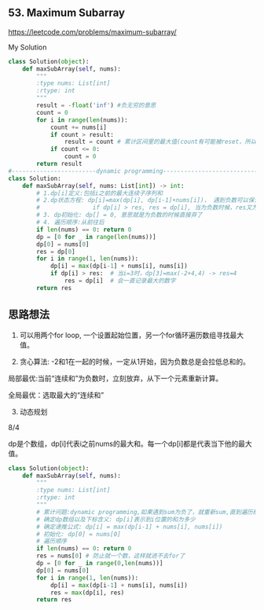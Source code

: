 ## 53. Maximum Subarray

https://leetcode.com/problems/maximum-subarray/

My Solution

```python
class Solution(object):
    def maxSubArray(self, nums):
        """
        :type nums: List[int]
        :rtype: int
        """
        result = -float('inf') #负无穷的意思
        count = 0
        for i in range(len(nums)):
            count += nums[i]
            if count > result:
                result = count # 累计区间里的最大值(count有可能被reset，所以要用res)
            if count <= 0:
                count = 0
        return result        
#------------------------dynamic programming---------------------------------#
class Solution:
    def maxSubArray(self, nums: List[int]) -> int:
        # 1.dp[i]定义:包括i之前的最大连续子序列和
        # 2.dp状态方程: dp[i]=max(dp[i], dp[i-1]+nums[i])， 遇到负数可以保证跳过
        #               if dp[i] > res, res = dp[i], 当为负数时候，res又为0了
        # 3. dp初始化: dp[] = 0, 意思就是为负数的时候直接弃了
        # 4. 遍历顺序:从前往后    
        if len(nums) == 0: return 0
        dp = [0 for _ in range(len(nums))]
        dp[0] = nums[0]
        res = dp[0]
        for i in range(1, len(nums)):
            dp[i] = max(dp[i-1] + nums[i], nums[i])
            if dp[i] > res:  # 当i=3时，dp[3]=max(-2+4,4) -> res=4
                res = dp[i]  # 会一直记录最大的数字
        return res
```

## 思路想法
1. 可以用两个for loop, 一个设置起始位置，另一个for循环遍历数组寻找最大值。

2. 贪心算法: -2和1在一起的时候，一定从1开始，因为负数总是会拉低总和的。

局部最优:当前“连续和”为负数时，立刻放弃，从下一个元素重新计算。

全局最优：选取最大的“连续和”

3. 动态规划

8/4

dp是个数组，dp[i]代表i之前nums的最大和。每一个dp[i]都是代表当下他的最大值。

```python
class Solution(object):
    def maxSubArray(self, nums):
        """
        :type nums: List[int]
        :rtype: int
        """
        # 累计问题:dynamic programming,如果遇到sum为负了，就重新sum,直到遍历结束。
        # 确定dp数组以及下标含义: dp[i]表示到i位置的和为多少
        # 确定递推公式: dp[i] = max(dp[i-1] + nums[i], nums[i])
        # 初始化: dp[0] = nums[0]
        # 遍历顺序
        if len(nums) == 0: return 0
        res = nums[0] # 防止就一个数，这样就进不去for了
        dp = [0 for _ in range(0,len(nums))]
        dp[0] = nums[0]
        for i in range(1, len(nums)):
            dp[i] = max(dp[i-1] + nums[i], nums[i])
            res = max(dp[i], res)
        return res
```
       
